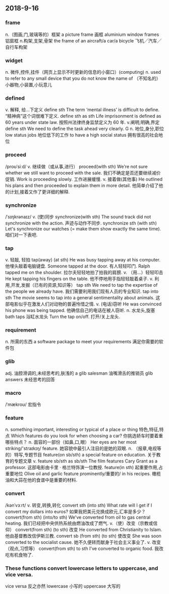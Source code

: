 ## 2018-9-16
### frame
n.（图画,门,玻璃等的）框架
a picture frame 画框
aluminium window frames 铝窗框
n.构架,支架,骨架
the frame of an aircraft/a car/a bicycle 飞机╱汽车╱自行车构架

### widget
n. 微件,控件,挂件（网页上显示不时更新的信息的小窗口）(computing)
n. used to refer to any small device that you do not know the name of （不知名的）小器物,小装置,小玩意儿

### defined
v. 解释, 给…下定义
define sth
The term ‘mental illness’ is difficult to define. “精神病”这个词很难下定义.
define sth as sth
Life imprisonment is defined as 60 years under state law. 按照州法律终身监禁定义为 60 年.
v.阐明,明确,界定
define sth
We need to define the task ahead very clearly. G
n. 地位,身分,职位
low status jobs 地位低下的工作
to have a high social status 拥有很高的社会地位

### proceed
/proʊˈsiːd/
v. 继续做（或从事,进行）
proceed(with sth)
We're not sure whether we still want to proceed with the sale. 我们不确定是否还要继续减价促销.
Work is proceeding slowly. 工作进展缓慢.
v. 接着做(其他事)
He outlined his plans and then proceeded to explain them in more detail. 他简单介绍了他的计划,接着又作了更详细的解释.

### synchronize
/ˈsɪŋkrənaɪz/
v. (使)同步
synchronize(with sth)
The sound track did not synchronize with the action. 声迹与动作不同步.
synchronize sth (with sth)
Let's synchronize our watches (= make them show exactly the same time).  咱们对一下表吧.

### tap
v. 轻敲, 轻拍
tap(away) (at sth)
He was busy tapping away at his computer. 他埋头敲着电脑键盘.
Someone tapped at the door. 有人轻轻叩门.
Ralph tapped me on the shoulder. 拉尔夫轻轻地拍了拍我的肩膀.
v. （用…）轻轻叩击
He kept tapping his fingers on the table. 他不停地用手指轻轻敲着桌子.
v. 利用,开发,发掘（已有的资源,知识等）
tap sth
We need to tap the expertise of the people we already have. 我们需要利用我们现有人员的专业知识.
tap into sth
The movie seems to tap into a general sentimentality about animals. 这部电影似乎在激发人们对动物的普遍怜惜之情.
v. (电话)窃听
He was convinced his phone was being tapped. 他确信自己的电话在被人窃听.
n. 水龙头,旋塞
bath taps 浴缸水龙头
Turn the tap on/off.  打开/关上龙头.

### requirement
n. 所需的东西
a software package to meet your requirements  满足你需要的软件包

### glib
adj. 油腔滑调的,未经思考的,肤浅的
a glib salesman 油嘴滑舌的推销员
glib answers 未经思考的回答

### macro
/ˈmækroʊ/ 宏指令

### feature
n. something important, interesting or typical of a place or thing 特色,特征,特点
Which features do you look for when choosing a car? 你挑选轿车时要着重哪些特点？
n. 面容的一部份（如鼻,口,眼）
Her eyes are her most striking/'straɪkɪŋ/ feature.  她容貌中最引人注目的是她的双眼.
n. （报章,电视等的）特写,专题节目
feature(on sb/sth)
a special feature on education. 关于教育的专题文章
v.
feature sb/sth as sb/sth
The film features Cary Grant as a professor. 这部电影由卡里 · 格兰特饰演一位教授.
feature(in sth) 起重要作用,占重要地位
Olive oil and garlic feature prominently/重要的/ in his recipes. 橄榄油和大蒜在他的食谱中是重要的材料.

### convert
/kənˈvɜːrt/
v. 转变,转换,转化
convert sth (into sth)
What rate will I get if I convert my dollars into euros? 如果我把美元兑换成欧元,汇率是多少？
convert(from sth) (into/to sth)
We've converted from oil to gas central heating. 我们已经把中央供热系统由燃油改成了燃气.
v.（使）改变（宗教或信仰）
convert(from sth) (to sth) 改变
He converted from Christianity to Islam. 他由基督教改信伊斯兰教.
convert sb (from sth) (to sth) 使改变
She was soon converted to the socialist cause. 她不久便转而献身于社会主义事业了.
v. 改变（观点,习惯等）
convert(from sth) to sth
I've converted to organic food. 我改吃有机食物了.

### These functions convert lowercase letters to uppercase, and vice versa.
vice versa 反之亦然
lowercase 小写的
uppercase 大写的

